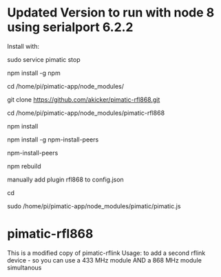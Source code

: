 Updated Version to run with node 8 using serialport 6.2.2
=========================================================
Install with:

sudo service pimatic stop

npm install -g npm

cd /home/pi/pimatic-app/node_modules/ 

git clone https://github.com/akicker/pimatic-rfl868.git

cd /home/pi/pimatic-app/node_modules/pimatic-rfl868

npm install

npm install -g npm-install-peers

npm-install-peers

npm rebuild

manually add plugin rfl868 to config.json

cd

sudo /home/pi/pimatic-app/node_modules/pimatic/pimatic.js

pimatic-rfl868
==============

This is a modified copy of pimatic-rflink
Usage: to add a second rflink device - so you can use a 433 MHz module AND a 868 MHz module simultanous
